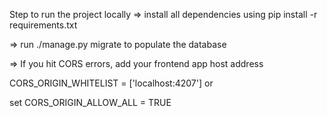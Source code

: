 Step to run the project locally
=> install all dependencies using pip install -r requirements.txt

=> run ./manage.py migrate to populate the database

=> If you hit CORS errors, add your frontend app host address

CORS_ORIGIN_WHITELIST = ['localhost:4207']
or  

set CORS_ORIGIN_ALLOW_ALL = TRUE
